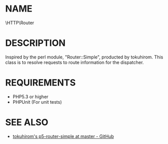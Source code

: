 
# NAME

\HTTP\Router

# DESCRIPTION

Inspired by the perl module, "Router::Simple", producted by tokuhirom.
This class is to resolve requests to route information for the dispatcher.

# REQUIREMENTS
- PHP5.3 or higher
- PHPUnit (For unit tests)

# SEE ALSO
- [tokuhirom's p5-router-simple at master - GitHub](http://github.com/tokuhirom/p5-router-simple/)

